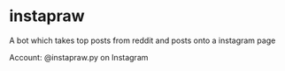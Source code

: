 # instapraw
A bot which takes top posts from reddit and posts onto a instagram page

Account: @instapraw.py on Instagram
